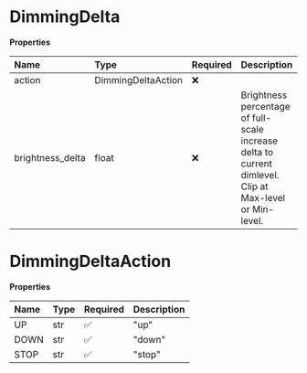 # DimmingDelta

**Properties**

| Name             | Type               | Required | Description                                                                                             |
| :--------------- | :----------------- | :------- | :------------------------------------------------------------------------------------------------------ |
| action           | DimmingDeltaAction | ❌       |                                                                                                         |
| brightness_delta | float              | ❌       | Brightness percentage of full-scale increase delta to current dimlevel. Clip at Max-level or Min-level. |

# DimmingDeltaAction

**Properties**

| Name | Type | Required | Description |
| :--- | :--- | :------- | :---------- |
| UP   | str  | ✅       | "up"        |
| DOWN | str  | ✅       | "down"      |
| STOP | str  | ✅       | "stop"      |

<!-- This file was generated by liblab | https://liblab.com/ -->
